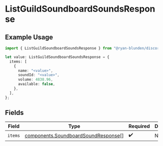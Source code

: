 # ListGuildSoundboardSoundsResponse

## Example Usage

```typescript
import { ListGuildSoundboardSoundsResponse } from "@ryan-blunden/discord/models/components";

let value: ListGuildSoundboardSoundsResponse = {
  items: [
    {
      name: "<value>",
      soundId: "<value>",
      volume: 4838.96,
      available: false,
    },
  ],
};
```

## Fields

| Field                                                                                      | Type                                                                                       | Required                                                                                   | Description                                                                                |
| ------------------------------------------------------------------------------------------ | ------------------------------------------------------------------------------------------ | ------------------------------------------------------------------------------------------ | ------------------------------------------------------------------------------------------ |
| `items`                                                                                    | [components.SoundboardSoundResponse](../../models/components/soundboardsoundresponse.md)[] | :heavy_check_mark:                                                                         | N/A                                                                                        |